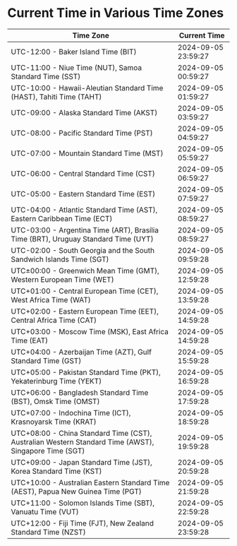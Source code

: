 # Current Time in Various Time Zones

| Time Zone | Current Time |
|-----------|--------------|
| UTC-12:00 - Baker Island Time (BIT) | 2024-09-05 23:59:27 |
| UTC-11:00 - Niue Time (NUT), Samoa Standard Time (SST) | 2024-09-05 00:59:27 |
| UTC-10:00 - Hawaii-Aleutian Standard Time (HAST), Tahiti Time (TAHT) | 2024-09-05 01:59:27 |
| UTC-09:00 - Alaska Standard Time (AKST) | 2024-09-05 03:59:27 |
| UTC-08:00 - Pacific Standard Time (PST) | 2024-09-05 04:59:27 |
| UTC-07:00 - Mountain Standard Time (MST) | 2024-09-05 05:59:27 |
| UTC-06:00 - Central Standard Time (CST) | 2024-09-05 06:59:27 |
| UTC-05:00 - Eastern Standard Time (EST) | 2024-09-05 07:59:27 |
| UTC-04:00 - Atlantic Standard Time (AST), Eastern Caribbean Time (ECT) | 2024-09-05 08:59:27 |
| UTC-03:00 - Argentina Time (ART), Brasília Time (BRT), Uruguay Standard Time (UYT) | 2024-09-05 08:59:27 |
| UTC-02:00 - South Georgia and the South Sandwich Islands Time (SGT) | 2024-09-05 09:59:28 |
| UTC±00:00 - Greenwich Mean Time (GMT), Western European Time (WET) | 2024-09-05 12:59:28 |
| UTC+01:00 - Central European Time (CET), West Africa Time (WAT) | 2024-09-05 13:59:28 |
| UTC+02:00 - Eastern European Time (EET), Central Africa Time (CAT) | 2024-09-05 14:59:28 |
| UTC+03:00 - Moscow Time (MSK), East Africa Time (EAT) | 2024-09-05 14:59:28 |
| UTC+04:00 - Azerbaijan Time (AZT), Gulf Standard Time (GST) | 2024-09-05 15:59:28 |
| UTC+05:00 - Pakistan Standard Time (PKT), Yekaterinburg Time (YEKT) | 2024-09-05 16:59:28 |
| UTC+06:00 - Bangladesh Standard Time (BST), Omsk Time (OMST) | 2024-09-05 17:59:28 |
| UTC+07:00 - Indochina Time (ICT), Krasnoyarsk Time (KRAT) | 2024-09-05 18:59:28 |
| UTC+08:00 - China Standard Time (CST), Australian Western Standard Time (AWST), Singapore Time (SGT) | 2024-09-05 19:59:28 |
| UTC+09:00 - Japan Standard Time (JST), Korea Standard Time (KST) | 2024-09-05 20:59:28 |
| UTC+10:00 - Australian Eastern Standard Time (AEST), Papua New Guinea Time (PGT) | 2024-09-05 21:59:28 |
| UTC+11:00 - Solomon Islands Time (SBT), Vanuatu Time (VUT) | 2024-09-05 22:59:28 |
| UTC+12:00 - Fiji Time (FJT), New Zealand Standard Time (NZST) | 2024-09-05 23:59:28 |
